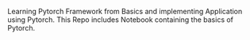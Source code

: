 Learning Pytorch Framework from Basics and implementing Application using Pytorch.
This Repo includes Notebook containing the basics of Pytorch.
